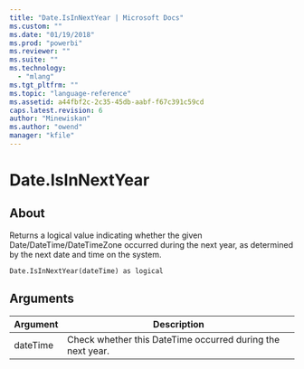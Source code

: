 ```yaml
---
title: "Date.IsInNextYear | Microsoft Docs"
ms.custom: ""
ms.date: "01/19/2018"
ms.prod: "powerbi"
ms.reviewer: ""
ms.suite: ""
ms.technology: 
  - "mlang"
ms.tgt_pltfrm: ""
ms.topic: "language-reference"
ms.assetid: a44fbf2c-2c35-45db-aabf-f67c391c59cd
caps.latest.revision: 6
author: "Minewiskan"
ms.author: "owend"
manager: "kfile"
---
```

# Date.IsInNextYear

  
## About  
Returns a logical value indicating whether the given Date/DateTime/DateTimeZone occurred during the next year, as determined by the next date and time on the system.  
  
```  
Date.IsInNextYear(dateTime) as logical  
```  
  
## <a name="__goback"></a>Arguments  
  
|Argument|Description|  
|------------|---------------|  
|dateTime|Check whether this DateTime occurred during the next year.|  
  
